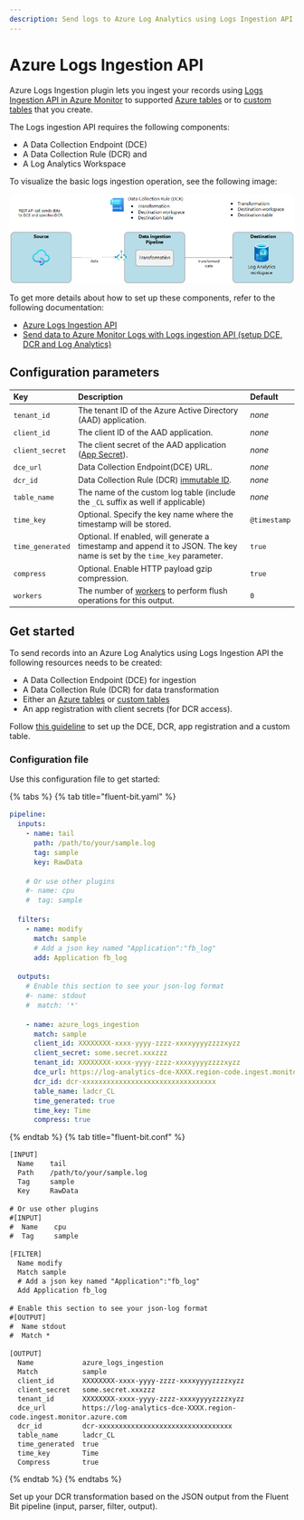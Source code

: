 ```yaml
---
description: Send logs to Azure Log Analytics using Logs Ingestion API
---
```


# Azure Logs Ingestion API

Azure Logs Ingestion plugin lets you ingest your records using [Logs Ingestion API in Azure Monitor](https://learn.microsoft.com/en-us/azure/azure-monitor/logs/logs-ingestion-api-overview) to supported [Azure tables](https://learn.microsoft.com/en-us/azure/azure-monitor/logs/logs-ingestion-api-overview#supported-tables) or to [custom tables](https://learn.microsoft.com/en-us/azure/azure-monitor/logs/create-custom-table#create-a-custom-table) that you create.

The Logs ingestion API requires the following components:

- A Data Collection Endpoint (DCE)
- A Data Collection Rule (DCR) and
- A Log Analytics Workspace

To visualize the basic logs ingestion operation, see the following image:

![Log ingestion overview](../../.gitbook/assets/azure-logs-ingestion-overview.png)

To get more details about how to set up these components, refer to the following documentation:

- [Azure Logs Ingestion API](https://docs.microsoft.com/en-us/azure/log-analytics/)
- [Send data to Azure Monitor Logs with Logs ingestion API (setup DCE, DCR and Log Analytics)](https://learn.microsoft.com/en-us/azure/azure-monitor/logs/tutorial-logs-ingestion-portal)

## Configuration parameters

| Key           | Description                | Default |
| :------------ | :------------------------- | :------ |
| `tenant_id`    | The tenant ID of the Azure Active Directory (AAD) application. | _none_ |
| `client_id`    | The client ID of the AAD application. | _none_ |
| `client_secret`| The client secret of the AAD application ([App Secret](https://docs.microsoft.com/en-us/azure/active-directory/develop/howto-create-service-principal-portal#option-2-create-a-new-application-secret)). | _none_ |
| `dce_url`      | Data Collection Endpoint(DCE) URL. | _none_ |
| `dcr_id`       | Data Collection Rule (DCR) [immutable ID](https://learn.microsoft.com/en-us/azure/azure-monitor/logs/tutorial-logs-ingestion-portal#collect-information-from-the-dcr). | _none_ |
| `table_name`   | The name of the custom log table (include the `_CL` suffix as well if applicable) | _none_ |
| `time_key`     | Optional. Specify the key name where the timestamp will be stored. | `@timestamp` |
| `time_generated` | Optional. If enabled, will generate a timestamp and append it to JSON. The key name is set by the `time_key` parameter. | `true` |
| `compress`      | Optional. Enable HTTP payload gzip compression. | `true` |
| `workers` | The number of [workers](../../administration/multithreading.md#outputs) to perform flush operations for this output. | `0` |

## Get started

To send records into an Azure Log Analytics using Logs Ingestion API the following resources needs to be created:

- A Data Collection Endpoint (DCE) for ingestion
- A Data Collection Rule (DCR) for data transformation
- Either an [Azure tables](https://learn.microsoft.com/en-us/azure/azure-monitor/logs/logs-ingestion-api-overview#supported-tables) or [custom tables](https://learn.microsoft.com/en-us/azure/azure-monitor/logs/create-custom-table#create-a-custom-table)
- An app registration with client secrets (for DCR access).

Follow [this guideline](https://learn.microsoft.com/en-us/azure/azure-monitor/logs/tutorial-logs-ingestion-portal) to set up the DCE, DCR, app registration and a custom table.

### Configuration file

Use this configuration file to get started:

{% tabs %}
{% tab title="fluent-bit.yaml" %}

```yaml
pipeline:
  inputs:
    - name: tail
      path: /path/to/your/sample.log
      tag: sample
      key: RawData

    # Or use other plugins
    #- name: cpu
    #  tag: sample

  filters:
    - name: modify
      match: sample
      # Add a json key named "Application":"fb_log"
      add: Application fb_log

  outputs:
    # Enable this section to see your json-log format
    #- name: stdout
    #  match: '*'

    - name: azure_logs_ingestion
      match: sample
      client_id: XXXXXXXX-xxxx-yyyy-zzzz-xxxxyyyyzzzzxyzz
      client_secret: some.secret.xxxzzz
      tenant_id: XXXXXXXX-xxxx-yyyy-zzzz-xxxxyyyyzzzzxyzz
      dce_url: https://log-analytics-dce-XXXX.region-code.ingest.monitor.azure.com
      dcr_id: dcr-xxxxxxxxxxxxxxxxxxxxxxxxxxxxxxxxx
      table_name: ladcr_CL
      time_generated: true
      time_key: Time
      compress: true
```

{% endtab %}
{% tab title="fluent-bit.conf" %}

```text
[INPUT]
  Name    tail
  Path    /path/to/your/sample.log
  Tag     sample
  Key     RawData

# Or use other plugins
#[INPUT]
#  Name    cpu
#  Tag     sample

[FILTER]
  Name modify
  Match sample
  # Add a json key named "Application":"fb_log"
  Add Application fb_log

# Enable this section to see your json-log format
#[OUTPUT]
#  Name stdout
#  Match *

[OUTPUT]
  Name            azure_logs_ingestion
  Match           sample
  client_id       XXXXXXXX-xxxx-yyyy-zzzz-xxxxyyyyzzzzxyzz
  client_secret   some.secret.xxxzzz
  tenant_id       XXXXXXXX-xxxx-yyyy-zzzz-xxxxyyyyzzzzxyzz
  dce_url         https://log-analytics-dce-XXXX.region-code.ingest.monitor.azure.com
  dcr_id          dcr-xxxxxxxxxxxxxxxxxxxxxxxxxxxxxxxxx
  table_name      ladcr_CL
  time_generated  true
  time_key        Time
  Compress        true
```

{% endtab %}
{% endtabs %}

Set up your DCR transformation based on the JSON output from the Fluent Bit pipeline (input, parser, filter, output).
